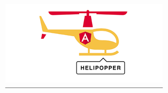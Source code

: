 <p align="center">
<img src="https://github.com/theblushingcrow/test-image/blob/master/v4.1.png?raw=true">
</p>
<hr />
